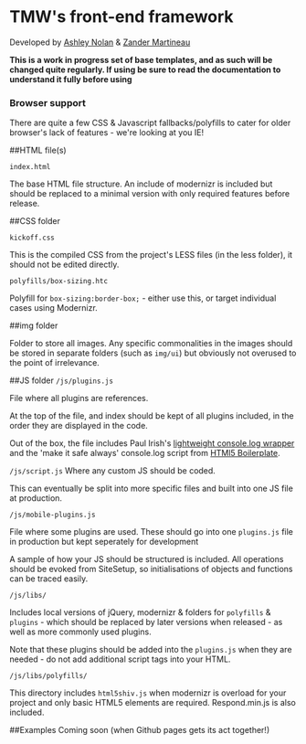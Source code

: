 # TMW's front-end framework

Developed by [Ashley Nolan](https://github.com/dragongraphics) & [Zander Martineau](https://github.com/mrmartineau)

**This is a work in progress set of base templates, and as such will be changed quite regularly.  If using be sure to read the documentation to understand it fully before using**

### Browser support
There are quite a few CSS & Javascript fallbacks/polyfills to cater for older browser's lack of features - we're looking at you IE!

##HTML file(s)

`index.html`

The base HTML file structure.  An include of modernizr is included but should be replaced to a minimal version with only required features before release.

##CSS folder

`kickoff.css`

This is the compiled CSS from the project's LESS files (in the less folder), it should not be edited directly.

`polyfills/box-sizing.htc`

Polyfill for `box-sizing:border-box;` - either use this, or target individual cases using Modernizr.

##img folder

Folder to store all images. Any specific commonalities in the images should be stored in separate folders (such as `img/ui`) but obviously not overused to the point of irrelevance.

##JS folder
`/js/plugins.js`

File where all plugins are references.

At the top of the file, and index should be kept of all plugins included, in the order they are displayed in the code.

Out of the box, the file includes Paul Irish's [lightweight console.log wrapper](http://paulirish.com/2009/log-a-lightweight-wrapper-for-consolelog/) and the 'make it safe always' console.log script from [HTMl5 Boilerplate](http://html5boilerplate.com/).

`/js/script.js` Where any custom JS should be coded.

This can eventually be split into more specific files and built into one JS file at production.

`/js/mobile-plugins.js`

File where some plugins are used. These should go into one `plugins.js` file in production but kept seperately for development

A sample of how your JS should be structured is included.  All operations should be evoked from SiteSetup, so initialisations of objects and functions can be traced easily.

`/js/libs/`

Includes local versions of jQuery, modernizr & folders for `polyfills` & `plugins` - which should be replaced by later versions when released - as well as more commonly used plugins.

Note that these plugins should be added into the `plugins.js` when they are needed - do not add additional script tags into your HTML.

`/js/libs/polyfills/`

This directory includes `html5shiv.js` when modernizr is overload for your project and only basic HTML5 elements are required. Respond.min.js is also included.

##Examples
Coming soon (when Github pages gets its act together!)